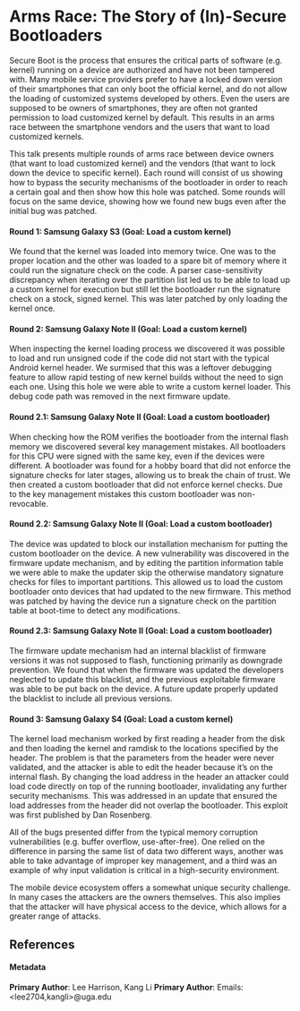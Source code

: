 # Arms Race: The Story of (In)-Secure Bootloaders

Secure Boot is the process that ensures the critical parts of software (e.g. kernel) running on a device are authorized and have not been tampered with.  Many mobile service providers prefer to have a locked down version of their smartphones that can only boot the official kernel, and do not allow the loading of customized systems developed by others.  Even the users are supposed to be owners of smartphones, they are often not granted permission to load customized kernel by default. This results in an arms race between the smartphone vendors and the users that want to load customized kernels.

This talk presents multiple rounds of arms race between device owners (that want to load customized kernel) and the vendors (that want to lock down the device to specific kernel).
Each round will consist of us showing how to bypass the security mechanisms of the bootloader in order to reach a certain goal and then show how this hole was patched. Some rounds will focus on the same device, showing how we found new bugs even after the initial bug was patched.

#### Round 1: Samsung Galaxy S3  (Goal: Load a custom kernel)  
We found that the kernel was loaded into memory twice. One was to the proper location and the other was loaded to a spare bit of memory where it could run the signature check on the code. A parser case-sensitivity discrepancy when iterating over the partition list led us to be able to load up a custom kernel for execution but still let the bootloader run the signature check on a stock, signed kernel. This was later patched by only loading the kernel once.

#### Round 2: Samsung Galaxy Note II (Goal: Load a custom kernel)
When inspecting the kernel loading process we discovered it was possible to load and run unsigned code if the code did not start with the typical Android kernel header. We surmised that this was a leftover debugging feature to allow rapid testing of new kernel builds without the need to sign each one. Using this hole we were able to write a custom kernel loader. This debug code path was removed in the next firmware update.

#### Round 2.1: Samsung Galaxy Note II (Goal: Load a custom bootloader)
When checking how the ROM verifies the bootloader from the internal flash memory we discovered several key management mistakes. All bootloaders for this CPU were signed with the same key, even if the devices were different. A bootloader was found for a hobby board that did not enforce the signature checks for later stages, allowing us to break the chain of trust. We then created a custom bootloader that did not enforce kernel checks. Due to the key management mistakes this custom bootloader was non-revocable.

#### Round 2.2: Samsung Galaxy Note II (Goal: Load a custom bootloader)
The device was updated to block our installation mechanism for putting the custom bootloader on the device. A new vulnerability was discovered in the firmware update mechanism, and by editing the partition information table we were able to make the updater skip the otherwise mandatory signature checks for files to important partitions. This allowed us to load the custom bootloader onto devices that had updated to the new firmware. This method was patched by having the device run a signature check on the partition table at boot-time to detect any modifications.

#### Round 2.3: Samsung Galaxy Note II  (Goal: Load a custom bootloader)
The firmware update mechanism had an internal blacklist of firmware versions it was not supposed to flash, functioning primarily as downgrade prevention. We found that when the firmware was updated the developers neglected to update this blacklist, and the previous exploitable firmware was able to be put back on the device. A future update properly updated the blacklist to include all previous versions.

#### Round 3: Samsung Galaxy S4 (Goal: Load a custom kernel)
The kernel load mechanism worked by first reading a header from the disk and then loading the kernel and ramdisk to the locations specified by the header. The problem is that the parameters from the header were never validated, and the attacker is able to edit the header because it’s on the internal flash. By changing the load address in the header an attacker could load code directly on top of the running bootloader, invalidating any further security mechanisms. This was addressed in an update that ensured the load addresses from the header did not overlap the bootloader. This exploit was first published by Dan Rosenberg.

All of the bugs presented differ from the typical memory corruption vulnerabilities (e.g. buffer overflow, use-after-free). One relied on the difference in parsing the same list of data two different ways, another was able to take advantage of improper key management, and a third was an example of why input validation is critical in a high-security environment.

The mobile device ecosystem offers a somewhat unique security challenge. In many cases the attackers are the owners themselves. This also implies that the attacker will have physical access to the device, which allows for a greater range of attacks.


## References

#### Metadata


**Primary Author**: Lee Harrison, Kang Li
**Primary Author**:
Emails: <lee2704,kangli>@uga.edu

